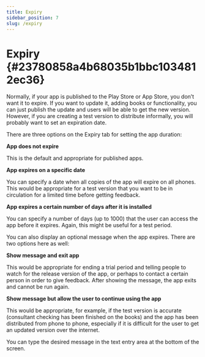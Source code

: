 ```yaml
---
title: Expiry
sidebar_position: 7
slug: /expiry
---
```


# Expiry {#23780858a4b68035b1bbc1034812ec36}

Normally, if your app is published to the Play Store or App Store, you don’t want it to expire. If you want to update it, adding books or functionality, you can just publish the update and users will be able to get the new version. However, if you are creating a test version to distribute informally, you will probably want to set an expiration date.

There are three options on the Expiry tab for setting the app duration:

**App does not expire**

This is the default and appropriate for published apps.

**App expires on a specific date**

You can specify a date when all copies of the app will expire on all phones. This would be appropriate for a test version that you want to be in circulation for a limited time before getting feedback.

**App expires a certain number of days after it is installed**

You can specify a number of days (up to 1000) that the user can access the app before it expires. Again, this might be useful for a test period.

You can also display an optional message when the app expires. There are two options here as well:

**Show message and exit app**

This would be appropriate for ending a trial period and telling people to watch for the release version of the app, or perhaps to contact a certain person in order to give feedback. After showing the message, the app exits and cannot be run again.

**Show message but allow the user to continue using the app**

This would be appropriate, for example, if the test version is accurate (consultant checking has been finished on the books) and the app has been distributed from phone to phone, especially if it is difficult for the user to get an updated version over the internet.

You can type the desired message in the text entry area at the bottom of the screen.

